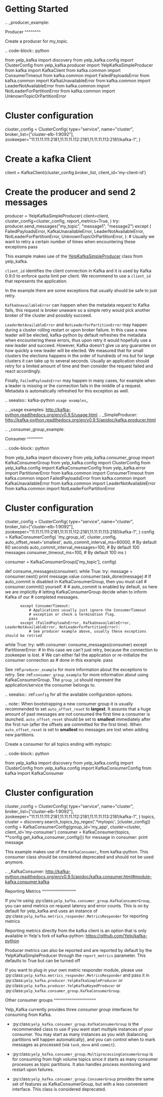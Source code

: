 Getting Started
===============


.. _producer_example:

Producer
^^^^^^^^

Create a producer for my_topic.

.. code-block:: python

   from yelp_kafka import discovery
   from yelp_kafka.config import ClusterConfig
   from yelp_kafka.producer import YelpKafkaSimpleProducer
   from kafka import KafkaClient
   from kafka.common import ConsumerTimeout
   from kafka.common import FailedPayloadsError
   from kafka.common import KafkaUnavailableError
   from kafka.common import LeaderNotAvailableError
   from kafka.common import NotLeaderForPartitionError
   from kafka.common import UnknownTopicOrPartitionError

   # Cluster configuration
   cluster_config = ClusterConfig(
       type="service",
       name="cluster",
       broker_list=["cluster-elb-1:9092"],
       zookeeper="11.11.11.111:2181,11.11.11.112:2181,11.11.11.113:2181/kafka-1",
   )
   # Create a kafka Client
   client = KafkaClient(cluster_config.broker_list, client_id='my-client-id')
   # Create the producer and send 2 messages
   producer = YelpKafkaSimpleProducer(
       client=client,
       cluster_config=cluster_config,
       report_metrics=True,
   )
   try:
       producer.send_messages("my_topic", "message1", "message2")
   except (
       FailedPayloadsError,
       KafkaUnavailableError,
       LeaderNotAvailableError,
       NotLeaderForPartitionError,
       UnknownTopicOrPartitionError,
   ):
       # Usually we want to retry a certain number of times when encountering these exceptions
       pass



This example makes use of the [YelpKafkaSimpleProducer](https://github.com/Yelp/yelp_kafka/blob/master/yelp_kafka/producer.py#L96)
class from yelp_kafka.

``client_id`` identifies the client connection in Kafka and it is used by Kafka 0.9.0 to enforce
quota limit per client. We recommend to use a ``client_id`` that represents the application.

In the example there are some exceptions that usually should be safe to just retry.

``KafkaUnavailableError`` can happen when the metadata request to Kafka fails, this
request is broker unaware so a simple retry would pick another broker of the cluster and possibly succeed.

``LeaderNotAvailableError`` and ``NotLeaderForPartitionError`` may happen during a cluster
rolling restart or upon broker failure. In this case a new leader will be elected, kafka-python
by default refreshes the metadata when encountering these errors, thus upon retry it would
hopefully use a new leader and succeed. However, Kafka doesn't give us any guarantee on how quickly
a new leader will be elected. We measured that for small clusters the elections happens in the order
of hundreds of ms but for large clusters it can take up to several seconds.
Usually an application should retry for a limited amount of time and then consider the request failed and react accordingly.

Finally, ``FailedPayloadsError`` may happen in many cases, for example when a leader is missing
or the connection fails in the middle of a request. Metadata is automatically refreshed for this exception as well.

.. seealso:: kafka-python `usage examples`_

.. _usage examples: http://kafka-python.readthedocs.org/en/v0.9.5/usage.html
.. _SimpleProducer: http://kafka-python.readthedocs.org/en/v0.9.5/apidoc/kafka.producer.html

.. _consumer_group_example:

Consumer
^^^^^^^^

.. code-block:: python

   from yelp_kafka import discovery
   from yelp_kafka.consumer_group import KafkaConsumerGroup
   from yelp_kafka.config import ClusterConfig
   from yelp_kafka.config import KafkaConsumerConfig
   from yelp_kafka.error import PartitionerError
   from kafka.common import ConsumerTimeout
   from kafka.common import FailedPayloadsError
   from kafka.common import KafkaUnavailableError
   from kafka.common import LeaderNotAvailableError
   from kafka.common import NotLeaderForPartitionError

   # Cluster configuration
   cluster_config = ClusterConfig(
       type="service",
       name="cluster",
       broker_list=["cluster-elb-1:9092"],
       zookeeper="11.11.11.111:2181,11.11.11.112:2181,11.11.11.113:2181/kafka-1",
   )
   config = KafkaConsumerConfig(
       'my_group_id',
       cluster_config,
       auto_offset_reset='smallest',
       auto_commit_interval_ms=60000,  # By default 60 seconds
       auto_commit_interval_messages=100,  # By default 100 messages
       consumer_timeout_ms=100,  # By default 100 ms
   )

   consumer = KafkaConsumerGroup(['my_topic'], config)

   def consume_messages(consumer):
       while True:
           try:
               message = consumer.next()
               print message.value
               consumer.task_done(message)
               # If auto_commit is disabled in KafkaConsumerGroup, then you must call
               # consumer.commit() yourself.
               #
               # auto_commit is enabled by default, so here we are implicitly
               # letting KafkaConsumerGroup decide when to inform Kafka of our
               # completed messages.

           except ConsumerTimeout:
               # Applications usually just ignore the ConsumerTimeout
               # exception or check a termination flag.
               pass
           except (FailedPayloadsError, KafkaUnavailableError, LeaderNotAvailableError, NotLeaderForPartitionError):
               # See producer example above, usually these exceptions should be retried

   while True:
       try:
           with consumer:
               consume_messages(consumer)
       except PartitionerError:
           # In this case we can't just retry, because the connection to zookeeper is lost.
           # We can either fail the application or re-initialize the consumer connection as
           # done in this example.
           pass

See :ref:`producer_example` for more information about the exceptions to retry.
See :ref:`consumer_group_example` for more information about using KafkaConsumerGroup.
The ``group_id`` should represent the application/service the consumer belongs to.

.. seealso:: :ref:`config` for all the available configuration options.


.. note:: When bootstrapping a new consumer group it is usually recommended to set ``auto_offset_reset`` to **largest**.
          It assures that a huge amount of past messages are not consumed the first time a consumer is launched.
          ``auto_offset_reset`` should be set to **smallest** immediately after the first run (after the offsets are committed for the first time).
          When ``auto_offset_reset`` is set to **smallest** no messages are lost when adding new partitions.
          
Create a consumer for all topics ending with mytopic:

.. code-block:: python

   from yelp_kafka import discovery
   from yelp_kafka.config import ClusterConfig
   from yelp_kafka.config import KafkaConsumerConfig
   from kafka import KafkaConsumer

   # Cluster configuration
   cluster_config = ClusterConfig(
       type="service",
       name="cluster",
       broker_list=["cluster-elb-1:9092"],
       zookeeper="11.11.11.111:2181,11.11.11.112:2181,11.11.11.113:2181/kafka-1",
   )
   topics, cluster = discovery.search_topics_by_regex('.*mytopic', [cluster_config])
   config = KafkaConsumerConfig(group_id='my_app', cluster=cluster, client_id='my-consumer')
   consumer = KafkaConsumer(topics, **config.get_kafka_consumer_config())
   for message in consumer:
       print message

This example makes use of the `KafkaConsumer`_ from kafka-python. This consumer
class should be considered deprecated and should not be used anymore. 

.. _KafkaConsumer: http://kafka-python.readthedocs.org/en/v0.9.5/apidoc/kafka.consumer.html#module-kafka.consumer.kafka


Reporting Metrics
^^^^^^^^^^^^^^^^^

If you're using :py:class:`yelp_kafka.consumer_group.KafkaConsumerGroup`, you
can send metrics on request latency and error counts. This is on by default
for yelp_kafka and uses an instance of
:py:class:`yelp_kafka.metrics_responder.MetricsResponder` for reporting metrics

Reporting metrics directly from the kafka client is an option that is only
available in Yelp's fork of kafka-python: https://github.com/Yelp/kafka-python

Producer metrics can also be reported and are reported by default by the YelpKafkaSimpleProducer
through the `report_metrics` parameter. This defaults to True but can be turned off


If you want to plug in your own metric responder module, please use
:py:class:`yelp_kafka.metrics_responder.MetricsResponder` and pass it in
:py:class:`yelp_kafka.producer.YelpKafkaSimpleProducer` or
:py:class:`yelp_kafka.producer.YelpKafkaKeyedProducer` or
:py:class:`yelp_kafka.consumer_group.KafkaConsumerGroup`.


Other consumer groups
^^^^^^^^^^^^^^^^^^^^^

Yelp_Kafka currently provides three *consumer group* interfaces for consuming
from Kafka.

- :py:class:`yelp_kafka.consumer_group.KafkaConsumerGroup` is the recommended
  class to use if you want start multiple instances of your consumer. You may
  start as many instances as you wish (balancing partitions will happen
  automatically), and you can control when to mark messages as processed (via
  `task_done` and `commit`).

- :py:class:`yelp_kafka.consumer_group.MultiprocessingConsumerGroup` is for
  consuming from high volume topics since it starts as many consumer processes as topic
  partitions. It also handles process monitoring and restart upon failures.

- :py:class:`yelp_kafka.consumer_group.ConsumerGroup` provides the same set of
  features as KafkaConsumerGroup, but with a less convenient interface.
  This class is considered deprecated.
